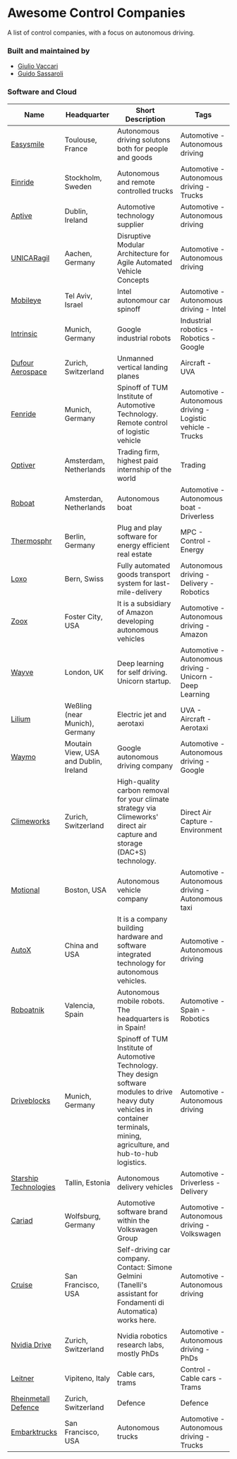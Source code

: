 
[//]: # (DO NOT EDIT THIS FILE MANUALLY, USE THE GENERATOR AND DATA FOLDER)
# Awesome Control Companies

A list of control companies, with a focus on autonomous driving.

### Built and maintained by
* [Giulio Vaccari](https://github.com/giuliovv)
* [Guido Sassaroli](https://github.com/guidosassaroli)

### Software and Cloud
| Name | Headquarter | Short Description | Tags |
| ----- | ----------- | ----------------- | ---- |
| [Easysmile](https://easymile.com/) | Toulouse, France | Autonomous driving solutons both for people and goods | Automotive - Autonomous driving |
| [Einride](www.einride.tech) | Stockholm, Sweden | Autonomous and remote controlled trucks | Automotive - Autonomous driving - Trucks |
| [Aptive](www.aptiv.com/) | Dublin, Ireland | Automotive technology supplier | Automotive - Autonomous driving |
| [UNICARagil](https://www.unicaragil.de/de/) | Aachen, Germany | Disruptive Modular Architecture for Agile Automated Vehicle Concepts | Automotive - Autonomous driving |
| [Mobileye](https://www.mobileye.com/) | Tel Aviv, Israel | Intel autonomour car spinoff | Automotive - Autonomous driving - Intel |
| [Intrinsic](https://intrinsic.ai) | Munich, Germany | Google industrial robots | Industrial robotics - Robotics - Google |
| [Dufour Aerospace](https://www.dufour.aero/) | Zurich, Switzerland | Unmanned vertical landing planes | Aircraft - UVA |
| [Fenride](https://www.fernride.com/ ) | Munich, Germany  | Spinoff of TUM Institute of Automotive Technology. Remote control of logistic vehicle | Automotive - Autonomous driving - Logistic vehicle - Trucks |
| [Optiver](https://optiver.com/) | Amsterdam, Netherlands | Trading firm, highest paid internship of the world | Trading |
| [Roboat](https://roboat.org/) | Amsterdan, Netherlands  | Autonomous boat | Automotive - Autonomous boat - Driverless |
| [Thermosphr](https://www.thermosphr.com/career) | Berlin, Germany | Plug and play software for energy efficient real estate | MPC - Control - Energy |
| [Loxo](https://www.loxo.ch/en/) | Bern, Swiss | Fully automated goods transport system for last-mile-delivery | Autonomous driving - Delivery - Robotics |
| [Zoox](www.zoox.com) | Foster City, USA | It is a subsidiary of Amazon developing autonomous vehicles   | Automotive - Autonomous driving - Amazon |
| [Wayve](https://wayve.ai/) | London, UK | Deep learning for self driving. Unicorn startup. | Automotive - Autonomous driving - Unicorn - Deep Learning |
| [Lilium](https://lilium.com/) | Weßling (near Munich), Germany  | Electric jet and aerotaxi | UVA - Aircraft - Aerotaxi |
| [Waymo](waymo.com/) | Moutain View, USA and Dublin, Ireland | Google autonomous driving company | Automotive - Autonomous driving - Google |
| [Climeworks](https://climeworks.com/) | Zurich, Switzerland | High-quality carbon removal for your climate strategy via Climeworks' direct air capture and storage (DAC+S) technology. | Direct Air Capture - Environment |
| [Motional](https://motional.com/) | Boston, USA | Autonomous vehicle company | Automotive - Autonomous driving - Autonomous taxi |
| [AutoX](https://www.autox.ai/en/index.html) | China and USA | It is a company building hardware and software integrated technology for autonomous vehicles. | Automotive - Autonomous driving |
| [Roboatnik](robotnik.eu) | Valencia, Spain | Autonomous mobile robots. The headquarters is in Spain! | Automotive - Spain - Robotics |
| [Driveblocks](https://www.driveblocks.ai/ ) | Munich, Germany | Spinoff of TUM Institute of Automotive Technology. They design software modules to drive heavy duty vehicles in container terminals, mining, agriculture, and hub-to-hub logistics. | Automotive - Autonomous driving |
| [Starship Technologies](https://www.starship.xyz/) | Tallin, Estonia | Autonomous delivery vehicles  | Automotive - Driverless - Delivery |
| [Cariad](https://cariad.technology/) | Wolfsburg, Germany | Automotive software brand within the Volkswagen Group | Automotive - Autonomous driving - Volkswagen |
| [Cruise](https://getcruise.com/) | San Francisco, USA | Self-driving car company. Contact: Simone Gelmini (Tanelli's assistant for Fondamenti di Automatica) works here.  | Automotive - Autonomous driving |
| [Nvidia Drive](https://developer.nvidia.com/drive) | Zurich, Switzerland | Nvidia robotics research labs, mostly PhDs | Automotive - Autonomous driving - PhDs |
| [Leitner](https://www.leitner.com/) | Vipiteno, Italy | Cable cars, trams | Control - Cable cars - Trams |
| [Rheinmetall Defence](https://www.rheinmetall-defence.com) | Zurich, Switzerland | Defence | Defence |
| [Embarktrucks](https://embarktrucks.com/) | San Francisco, USA | Autonomous trucks  | Automotive - Autonomous driving - Trucks |
